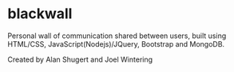 # blackwall

Personal wall of communication shared between users, built using HTML/CSS, JavaScript(Nodejs)/JQuery, Bootstrap and MongoDB.

Created by Alan Shugert and Joel Wintering
